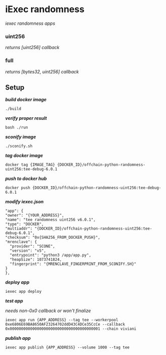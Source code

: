 # iExec randomness
*iexec randomness apps*

### uint256
*returns [uint256] callback*

### full
*returns [bytes32, uint256] callback*

## Setup
***build docker image***

    ./build

***verify proper result***

    bash ./run

***sconify image***

    ./sconify.sh

***tag docker image***

    docker tag {IMAGE_TAG} {DOCKER_ID}/offchain-python-randomness-uint256:tee-debug-6.0.1

***push to docker hub***

    docker push {DOCKER_ID}/offchain-python-randomness-uint256:tee-debug-6.0.1

***modify iexec.json***


    "app": {
    "owner": "{YOUR_ADDRESS}",
    "name": "tee randomness uint256 v6.0.1",
    "type": "DOCKER",
    "multiaddr": "{DOCKER_ID}/offchain-python-randomness-uint256:tee-debug-6.0.1",
    "checksum": "0x{SHA256_FROM_DOCKER_PUSH}",
    "mrenclave": {
      "provider": "SCONE",
      "version": "v5",
      "entrypoint": "python3 /app/app.py",
      "heapSize": 1073741824,
      "fingerprint": "{MRENCLAVE_FINGERPRINT_FROM_SCONIFY.SH}"
    }
    },


***deploy app***

    iexec app deploy

***test app***

*needs non-0x0 callback or won't finalize*

    iexec app run {APP_ADDRESS} --tag tee --workerpool 0xe6806E69BA8650AF23264702ddD43C4DCe35CcCe --callback 0x0000000000000000000000000000000000000001 --chain viviani

***publish app***

    iexec app publish {APP_ADDRESS} --volume 1000 --tag tee


